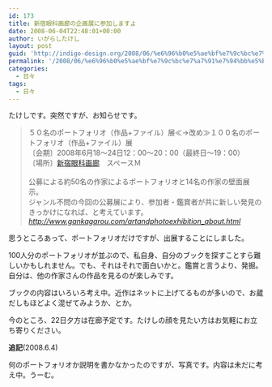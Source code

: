 ```yaml
---
id: 173
title: 新宿眼科画廊の企画展に参加しますよ
date: 2008-06-04T22:48:01+00:00
author: いがらしたけし
layout: post
guid: 'http://indigo-design.org/2008/06/%e6%96%b0%e5%ae%bf%e7%9c%bc%e7%a7%91%e7%94%bb%e5%bb%8a%e3%81%ae%e4%bc%81%e7%94%bb%e5%b1%95%e3%81%ab%e5%8f%82%e5%8a%a0%e3%81%97%e3%81%be%e3%81%99%e3%82%88/'
permalink: '/2008/06/%e6%96%b0%e5%ae%bf%e7%9c%bc%e7%a7%91%e7%94%bb%e5%bb%8a%e3%81%ae%e4%bc%81%e7%94%bb%e5%b1%95%e3%81%ab%e5%8f%82%e5%8a%a0%e3%81%97%e3%81%be%e3%81%99%e3%82%88/'
categories:
  - 日々
tags:
  - 日々
---
```

<p>たけしです。突然ですが、お知らせです。</p><blockquote>５０名のポートフォリオ（作品+ファイル）展≪→改め≫１００名のポートフォリオ（作品+ファイル）展<br />〔会期〕2008年6月18〜24日12：00〜20：00（最終日〜19：00）<br />〔場所〕<a href="http://www.gankagarou.com/">新宿眼科画廊</a>　スペースＭ<br /><br />公募による約50名の作家によるポートフォリオと14名の作家の壁面展示。<br />ジャンル不問の今回の公募展により、参加者・鑑賞者が共に新しい発見のきっかけになれば、と考えています。<br /><cite><a href="http://www.gankagarou.com/artandphotoexhibition_about.html" target="_blank">http://www.gankagarou.com/artandphotoexhibition_about.html</a></cite></blockquote><p>思うところあって、ポートフォリオだけですが、出展することにしました。</p><p>100人分のポートフォリオが並ぶので、私自身、自分のブックを探すことすら難しいかもしれません。でも、それはそれで面白いかと。鑑賞と言うより、発掘。自分は、他の作家さんの作品を見るのが楽しみです。</p><p>ブックの内容はいろいろ考え中。近作はネットに上げてるものが多いので、お蔵だしもほどよく混ぜてみようか、とか。</p><p>今のところ、22日夕方は在廊予定です。たけしの顔を見たい方はお気軽にお立ち寄りください。</p><p><strong>追記</strong>(2008.6.4)</p><p>何のポートフォリオか説明を書かなかったのですが、写真です。内容は未だに考え中。うーむ。</p>